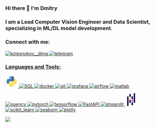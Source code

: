 ### Hi there 👋 I'm Dmitry

### I am a Lead Computer Vision Engineer and Data Scientist, specializing in ML/DL model development. 

<h3 align="left">Connect with me:</h3>
<p align="left">
<a href="https://instagram.com/kolesnokov__dima" target="blank"><img align="center" src="https://raw.githubusercontent.com/rahuldkjain/github-profile-readme-generator/master/src/images/icons/Social/instagram.svg" alt="kolesnokov__dima" height="30" width="40" /> </a> <a href="https://t.me/kolesnikov_dima" target="_blank" ><img align="center" src="https://logolook.net/wp-content/uploads/2023/02/Logo-Telegram.png" alt="telegram" width="55" height="33"/>
  
</p>

<h3 align="left">Languages and Tools:</h3>
<p align="left"> <a href="https://www.python.org" target="_blank" rel="noreferrer"> <img src="https://raw.githubusercontent.com/devicons/devicon/master/icons/python/python-original.svg" alt="python" width="40" height="40"/> 
</a> <a href="https://www.postgresql.org/" target="_blank" rel="noreferrer"> <img src="https://static.tildacdn.com/tild6264-3531-4264-a438-366165396539/2022-12-07_160344-Ph.png" alt="SQL" width="58" height="39"/> 
</a> <a href="https://hub.docker.com/" target="_blank" rel="noreferrer"> <img src="https://www.clipartmax.com/png/full/204-2045046_there-appears-to-be-a-whale-on-the-bottom-docker-image-icon.png" alt="docker" width="41" height="36"/> 
</a> <a href="https://git-scm.com/" target="_blank" rel="noreferrer"> <img src="https://www.vectorlogo.zone/logos/git-scm/git-scm-icon.svg" alt="git" width="40" height="40"/> 
</a> <a href="https://grafana.com/grafana/" target="_blank" rel="noreferrer"> <img src="https://s3.amazonaws.com/media-p.slid.es/uploads/715617/images/10395025/Grafana_Icon.png" alt="grafana" width="37" height="40"/> 
</a> <a href="https://airflow.apache.org/" target="_blank" rel="noreferrer"> <img src="https://avatars.githubusercontent.com/u/33643075?s=280&amp;v=4" alt="airflow" width="35" height="35"/> 
</a> <a href="https://www.mathworks.com/" target="_blank" rel="noreferrer"> <img src="https://upload.wikimedia.org/wikipedia/commons/2/21/Matlab_Logo.png" alt="matlab" width="40" height="40"/> 



</a> <a href="https://opencv.org/" target="_blank" rel="noreferrer"> <img src="https://www.vectorlogo.zone/logos/opencv/opencv-icon.svg" alt="opencv" width="40" height="40"/>
</a> <a href="https://pytorch.org/" target="_blank" rel="noreferrer"> <img src="https://www.vectorlogo.zone/logos/pytorch/pytorch-icon.svg" alt="pytorch" width="40" height="40"/> 
</a> <a href="https://www.tensorflow.org" target="_blank" rel="noreferrer"> <img src="https://www.vectorlogo.zone/logos/tensorflow/tensorflow-icon.svg" alt="tensorflow" width="40" height="40"/> 
</a> <a href="https://fastapi.tiangolo.com/" target="_blank" rel="noreferrer"> <img src="https://mephisto.cc/images/thumbnail/fastapi_logo.svg" alt="FastAPI" width="50" height="45"/> 
</a> <a href="https://streamlit.io/" target="_blank" rel="noreferrer"> <img src="https://global.discourse-cdn.com/graphviz/original/1X/f0d0d26db1f2d99da8472951c60e5a1b782eb6fe.png" alt="streamlit" width="40" height="40"/> 
</a> <a href="https://pandas.pydata.org/" target="_blank" rel="noreferrer"> <img src="https://raw.githubusercontent.com/devicons/devicon/2ae2a900d2f041da66e950e4d48052658d850630/icons/pandas/pandas-original.svg" alt="pandas" width="40" height="40"/> 
</a> <a href="https://scikit-learn.org/" target="_blank" rel="noreferrer"> <img src="https://upload.wikimedia.org/wikipedia/commons/0/05/Scikit_learn_logo_small.svg" alt="scikit_learn" width="40" height="40"/> 
</a> <a href="https://seaborn.pydata.org/" target="_blank" rel="noreferrer"> <img src="https://www.educative.io/api/edpresso/shot/5096396179374080/image/5300591913336832" alt="seaborn" width="40" height="40"/> 
</a> <a href="https://plotly.com/python/" target="_blank" rel="noreferrer"> <img src="https://snola.es/wp-content/uploads/2017/01/Plotly_logo_for_digital_final_6.png" alt="plotly" width="39" height="40"/> 
</p>


</p>

<p align="left">
  <img width="50%"  src="https://github-readme-stats.vercel.app/api?username=Koldim2001&count_private=true&hide=issues,contribs&rank_icon=github&show_icons=false&include_all_commits=true&hide_border=true&hide_title=true" />  
</p>
